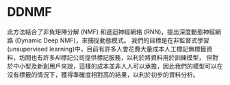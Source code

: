# DDNMF
此方法結合了非負矩陣分解 (NMF) 和遞迴神經網絡 (RNN)，提出深度動態神經網路 (Dynamic Deep NMF)，來捕捉動態模式。
我們的目標是在非監督式學習(unsupervised learning)中，目前有許多人會花費大量成本人工標記無標籤資料，坊間也有許多AI標記公司提供標記服務，以利於將資料用於訓練模型，
但對於中小型及新創用戶來說，這樣的成本並非人人可以承擔，因此我們的模型可以在沒有標籤的情況下，獲得準確度相對高的結果，以利於初步的資料分析。
